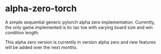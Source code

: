 # alpha-zero-torch
A simple sequential generic pytorch alpha zero implementation.
Currently, the only game implemented is tic tac toe with varying board size and win condition length.

This alpha zero version is currently in version alpha zero and new features will be added over the next months.

